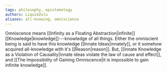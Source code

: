 ```yaml
---
tags: philosophy, epistemology
authors: LiquidZulu
aliases: all-knowing, omniscience
---
```


Omniscence means [[Infinity as a Floating Abstraction|infinite]] [[Knowledge|knowledge]]---knowledge of all things. Either the omniscient being is said to have this knowledge [[Innate Ideas|innately]], or it somehow acquired all-knowledge with it's [[Reason|reason]]. But, [[Innate Knowledge as a Violation of Causality|innate ideas violate the law of cause and effect]], and [[The Impossibility of Gaining Omniscence|it is impossible to gain infinite knowledge]].
